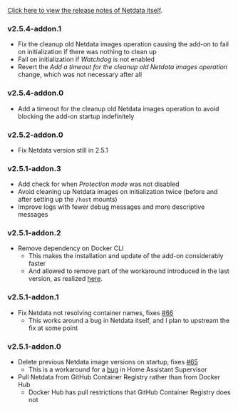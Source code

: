 <!-- https://developers.home-assistant.io/docs/add-ons/presentation#keeping-a-changelog -->

[Click here to view the release notes of Netdata itself](https://github.com/netdata/netdata/releases).

### v2.5.4-addon.1

- Fix the cleanup old Netdata images operation causing the add-on to fail on initialization if there was nothing to clean up
- Fail on initialization if _Watchdog_ is not enabled
- Revert the _Add a timeout for the cleanup old Netdata images operation_ change, which was not necessary after all

### v2.5.4-addon.0

- Add a timeout for the cleanup old Netdata images operation to avoid blocking the add-on startup indefinitely

### v2.5.2-addon.0

- Fix Netdata version still in 2.5.1

### v2.5.1-addon.3

- Add check for when _Protection mode_ was not disabled
- Avoid cleaning up Netdata images on initialization twice (before and after setting up the `/host` mounts)
- Improve logs with fewer debug messages and more descriptive messages

### v2.5.1-addon.2

- Remove dependency on Docker CLI
  - This makes the installation and update of the add-on considerably faster
  - And allowed to remove part of the workaround introduced in the last version, as realized [here](https://github.com/netdata/netdata/pull/20283#issuecomment-2881491522).

### v2.5.1-addon.1

- Fix Netdata not resolving container names, fixes [#66](https://github.com/felipecrs/netdata-hass-addon/issues/66)
  - This works around a bug in Netdata itself, and I plan to upstream the fix at some point

### v2.5.1-addon.0

- Delete previous Netdata image versions on startup, fixes [#65](https://github.com/felipecrs/netdata-hass-addon/issues/65)
  - This is a workaround for a [bug](https://github.com/home-assistant/supervisor/issues/3223) in Home Assistant Supervisor
- Pull Netdata from GitHub Container Registry rather than from Docker Hub
  - Docker Hub has pull restrictions that GitHub Container Registry does not
